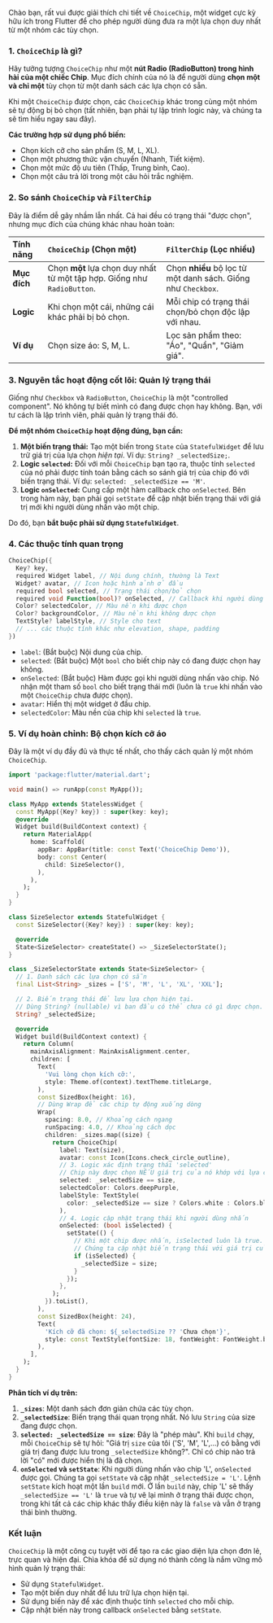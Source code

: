 Chào bạn, rất vui được giải thích chi tiết về `ChoiceChip`, một widget cực kỳ hữu ích trong Flutter để cho phép người dùng đưa ra một lựa chọn duy nhất từ một nhóm các tùy chọn.

### 1. `ChoiceChip` là gì?

Hãy tưởng tượng `ChoiceChip` như một **nút Radio (RadioButton) trong hình hài của một chiếc Chip**. Mục đích chính của nó là để người dùng **chọn một và chỉ một** tùy chọn từ một danh sách các lựa chọn có sẵn.

Khi một `ChoiceChip` được chọn, các `ChoiceChip` khác trong cùng một nhóm sẽ tự động bị bỏ chọn (tất nhiên, bạn phải tự lập trình logic này, và chúng ta sẽ tìm hiểu ngay sau đây).

**Các trường hợp sử dụng phổ biến:**
*   Chọn kích cỡ cho sản phẩm (S, M, L, XL).
*   Chọn một phương thức vận chuyển (Nhanh, Tiết kiệm).
*   Chọn một mức độ ưu tiên (Thấp, Trung bình, Cao).
*   Chọn một câu trả lời trong một câu hỏi trắc nghiệm.

### 2. So sánh `ChoiceChip` và `FilterChip`

Đây là điểm dễ gây nhầm lẫn nhất. Cả hai đều có trạng thái "được chọn", nhưng mục đích của chúng khác nhau hoàn toàn:

| Tính năng | `ChoiceChip` (Chọn một) | `FilterChip` (Lọc nhiều) |
| :--- | :--- | :--- |
| **Mục đích** | Chọn **một** lựa chọn duy nhất từ một tập hợp. Giống như `RadioButton`. | Chọn **nhiều** bộ lọc từ một danh sách. Giống như `Checkbox`. |
| **Logic** | Khi chọn một cái, những cái khác phải bị bỏ chọn. | Mỗi chip có trạng thái chọn/bỏ chọn độc lập với nhau. |
| **Ví dụ** | Chọn size áo: S, M, L. | Lọc sản phẩm theo: "Áo", "Quần", "Giảm giá". |

### 3. Nguyên tắc hoạt động cốt lõi: Quản lý trạng thái

Giống như `Checkbox` và `RadioButton`, `ChoiceChip` là một "controlled component". Nó không tự biết mình có đang được chọn hay không. Bạn, với tư cách là lập trình viên, phải quản lý trạng thái đó.

**Để một nhóm `ChoiceChip` hoạt động đúng, bạn cần:**
1.  **Một biến trạng thái:** Tạo một biến trong `State` của `StatefulWidget` để lưu trữ giá trị của lựa chọn *hiện tại*. Ví dụ: `String? _selectedSize;`.
2.  **Logic `selected`:** Đối với mỗi `ChoiceChip` bạn tạo ra, thuộc tính `selected` của nó phải được tính toán bằng cách so sánh giá trị của chip đó với biến trạng thái. Ví dụ: `selected: _selectedSize == 'M'`.
3.  **Logic `onSelected`:** Cung cấp một hàm callback cho `onSelected`. Bên trong hàm này, bạn phải gọi `setState` để cập nhật biến trạng thái với giá trị mới khi người dùng nhấn vào một chip.

Do đó, bạn **bắt buộc phải sử dụng `StatefulWidget`**.

### 4. Các thuộc tính quan trọng

```dart
ChoiceChip({
  Key? key,
  required Widget label, // Nội dung chính, thường là Text
  Widget? avatar, // Icon hoặc hình ảnh ở đầu
  required bool selected, // Trạng thái chọn/bỏ chọn
  required void Function(bool)? onSelected, // Callback khi người dùng nhấn
  Color? selectedColor, // Màu nền khi được chọn
  Color? backgroundColor, // Màu nền khi không được chọn
  TextStyle? labelStyle, // Style cho text
  // ... các thuộc tính khác như elevation, shape, padding
})
```

*   `label`: (Bắt buộc) Nội dung của chip.
*   `selected`: (Bắt buộc) Một `bool` cho biết chip này có đang được chọn hay không.
*   `onSelected`: (Bắt buộc) Hàm được gọi khi người dùng nhấn vào chip. Nó nhận một tham số `bool` cho biết trạng thái mới (luôn là `true` khi nhấn vào một `ChoiceChip` chưa được chọn).
*   `avatar`: Hiển thị một widget ở đầu chip.
*   `selectedColor`: Màu nền của chip khi `selected` là `true`.

### 5. Ví dụ hoàn chỉnh: Bộ chọn kích cỡ áo

Đây là một ví dụ đầy đủ và thực tế nhất, cho thấy cách quản lý một nhóm `ChoiceChip`.

```dart
import 'package:flutter/material.dart';

void main() => runApp(const MyApp());

class MyApp extends StatelessWidget {
  const MyApp({Key? key}) : super(key: key);
  @override
  Widget build(BuildContext context) {
    return MaterialApp(
      home: Scaffold(
        appBar: AppBar(title: const Text('ChoiceChip Demo')),
        body: const Center(
          child: SizeSelector(),
        ),
      ),
    );
  }
}

class SizeSelector extends StatefulWidget {
  const SizeSelector({Key? key}) : super(key: key);

  @override
  State<SizeSelector> createState() => _SizeSelectorState();
}

class _SizeSelectorState extends State<SizeSelector> {
  // 1. Danh sách các lựa chọn có sẵn
  final List<String> _sizes = ['S', 'M', 'L', 'XL', 'XXL'];

  // 2. Biến trạng thái để lưu lựa chọn hiện tại.
  // Dùng String? (nullable) vì ban đầu có thể chưa có gì được chọn.
  String? _selectedSize;

  @override
  Widget build(BuildContext context) {
    return Column(
      mainAxisAlignment: MainAxisAlignment.center,
      children: [
        Text(
          'Vui lòng chọn kích cỡ:',
          style: Theme.of(context).textTheme.titleLarge,
        ),
        const SizedBox(height: 16),
        // Dùng Wrap để các chip tự động xuống dòng
        Wrap(
          spacing: 8.0, // Khoảng cách ngang
          runSpacing: 4.0, // Khoảng cách dọc
          children: _sizes.map((size) {
            return ChoiceChip(
              label: Text(size),
              avatar: const Icon(Icons.check_circle_outline),
              // 3. Logic xác định trạng thái 'selected'
              // Chip này được chọn NẾU giá trị của nó khớp với lựa chọn đã lưu
              selected: _selectedSize == size,
              selectedColor: Colors.deepPurple,
              labelStyle: TextStyle(
                color: _selectedSize == size ? Colors.white : Colors.black,
              ),
              // 4. Logic cập nhật trạng thái khi người dùng nhấn
              onSelected: (bool isSelected) {
                setState(() {
                  // Khi một chip được nhấn, isSelected luôn là true.
                  // Chúng ta cập nhật biến trạng thái với giá trị của chip đó.
                  if (isSelected) {
                    _selectedSize = size;
                  }
                });
              },
            );
          }).toList(),
        ),
        const SizedBox(height: 24),
        Text(
          'Kích cỡ đã chọn: ${_selectedSize ?? 'Chưa chọn'}',
          style: const TextStyle(fontSize: 18, fontWeight: FontWeight.bold),
        ),
      ],
    );
  }
}
```

**Phân tích ví dụ trên:**

1.  **`_sizes`**: Một danh sách đơn giản chứa các tùy chọn.
2.  **`_selectedSize`**: Biến trạng thái quan trọng nhất. Nó lưu `String` của size đang được chọn.
3.  **`selected: _selectedSize == size`**: Đây là "phép màu". Khi `build` chạy, mỗi `ChoiceChip` sẽ tự hỏi: "Giá trị `size` của tôi ('S', 'M', 'L',...) có bằng với giá trị đang được lưu trong `_selectedSize` không?". Chỉ có chip nào trả lời "có" mới được hiển thị là đã chọn.
4.  **`onSelected` và `setState`**: Khi người dùng nhấn vào chip 'L', `onSelected` được gọi. Chúng ta gọi `setState` và cập nhật `_selectedSize = 'L'`. Lệnh `setState` kích hoạt một lần `build` mới. Ở lần `build` này, chip 'L' sẽ thấy `_selectedSize == 'L'` là `true` và tự vẽ lại mình ở trạng thái được chọn, trong khi tất cả các chip khác thấy điều kiện này là `false` và vẫn ở trạng thái bình thường.

### Kết luận

`ChoiceChip` là một công cụ tuyệt vời để tạo ra các giao diện lựa chọn đơn lẻ, trực quan và hiện đại. Chìa khóa để sử dụng nó thành công là nắm vững mô hình quản lý trạng thái:
*   Sử dụng `StatefulWidget`.
*   Tạo một biến duy nhất để lưu trữ lựa chọn hiện tại.
*   Sử dụng biến này để xác định thuộc tính `selected` cho mỗi chip.
*   Cập nhật biến này trong callback `onSelected` bằng `setState`.
